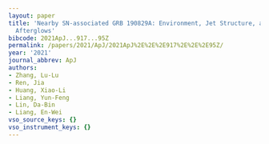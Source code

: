 ```yaml
---
layout: paper
title: 'Nearby SN-associated GRB 190829A: Environment, Jet Structure, and VHE Gamma-Ray
  Afterglows'
bibcode: 2021ApJ...917...95Z
permalink: /papers/2021/ApJ/2021ApJ%2E%2E%2E917%2E%2E%2E95Z/
year: '2021'
journal_abbrev: ApJ
authors:
- Zhang, Lu-Lu
- Ren, Jia
- Huang, Xiao-Li
- Liang, Yun-Feng
- Lin, Da-Bin
- Liang, En-Wei
vso_source_keys: {}
vso_instrument_keys: {}
---
```

